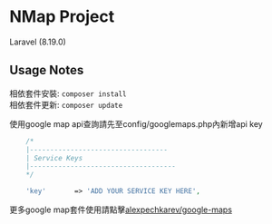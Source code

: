 # NMap Project

Laravel (8.19.0)


## Usage Notes

相依套件安裝: `composer install`  
相依套件更新: `composer update`  
    
使用google map api查詢請先至config/googlemaps.php內新增api key  
  
```php
    /*
    |----------------------------------
    | Service Keys
    |------------------------------------
    */

    'key'       => 'ADD YOUR SERVICE KEY HERE',
```  
  
更多google map套件使用請點擊[alexpechkarev/google-maps](https://github.com/alexpechkarev/google-maps)

